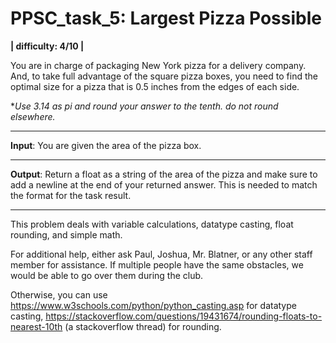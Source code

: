 # PPSC_task_5: Largest Pizza Possible
**| difficulty: 4/10 |**

You are in charge of packaging New York pizza for a delivery company. And, to take full advantage of the square pizza boxes, you need to find the optimal size for a pizza that is 0.5 inches from the edges of each side. 

**Use 3.14 as pi and round your answer to the tenth. do not round elsewhere.*
__________________________________________________________________________________
**Input**:
You are given the area of the pizza box. 
__________________________________________________________________________________
**Output**:
Return a float as a string of the area of the pizza and make sure to add a newline at the end of your returned answer. This is needed to match the format for the task result.
__________________________________________________________________________________
This problem deals with variable calculations, datatype casting, float rounding, and simple math. 

For additional help, either ask Paul, Joshua, Mr. Blatner, or any other staff member for assistance. If multiple people have the same obstacles, we would be able to go over them during the club. 

Otherwise, you can use https://www.w3schools.com/python/python_casting.asp for datatype casting, https://stackoverflow.com/questions/19431674/rounding-floats-to-nearest-10th (a stackoverflow thread) for rounding.
